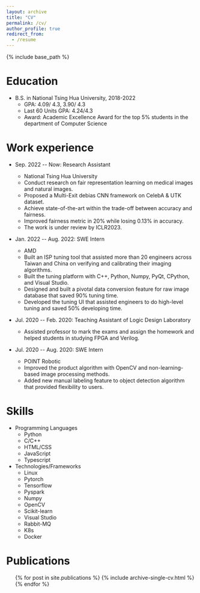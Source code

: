 ```yaml
---
layout: archive
title: "CV"
permalink: /cv/
author_profile: true
redirect_from:
  - /resume
---
```


{% include base_path %}

Education
======
* B.S. in National Tsing Hua University, 2018-2022
   * GPA: 4.09/ 4.3, 3.90/ 4.3
   * Last 60 Units GPA: 4.24/4.3
   * Award: Academic Excellence Award for the top 5% students in the department of Computer Science


Work experience
======

* Sep. 2022 -- Now: Research Assistant
  * National Tsing Hua University
  * Conduct research on fair representation learning on medical images and natural images.
  * Proposed a Multi-Exit debias CNN framework on CelebA \& UTK dataset.
  * Achieve state-of-the-art within the trade-off between accuracy and fairness.
  * Improved fairness metric in 20% while losing 0.13% in accuracy.
  * The work is under review by ICLR2023.
  
* Jan. 2022 -- Aug. 2022: SWE Intern
  * AMD
  * Built an ISP tuning tool that assisted more than 20 engineers across Taiwan and China on verifying and calibrating their imaging algorithms.
  * Built the tuning platform with C++, Python, Numpy, PyQt, CPython, and Visual Studio.
  * Designed and built a pivotal data conversion feature for raw image database that saved 90\% tuning time.
  * Developed the tuning UI that assisted engineers to do high-level tuning and saved 50\% developing time.

* Jul. 2020 -- Feb. 2020: Teaching Assistant of Logic Design Laboratory
  * Assisted professor to mark the exams and assign the homework and helped students in studying FPGA and Verilog.

* Jul. 2020 -- Aug. 2020: SWE Intern
  * POINT Robotic
  * Improved the product algorithm with OpenCV and non-learning-based image processing methods.
  * Added new manual labeling feature to object detection algorithm that provided flexibility to users.


  
Skills
======
* Programming Languages
  * Python
  * C/C++ 
  * HTML/CSS 
  * JavaScript 
  * Typescript
* Technologies/Frameworks
  * Linux
  * Pytorch 
  * Tensorflow 
  * Pyspark 
  * Numpy 
  * OpenCV  
  * Scikit-learn 
  * Visual Studio 
  * Rabbit-MQ 
  * K8s 
  * Docker

Publications
======
  <ul>{% for post in site.publications %}
    {% include archive-single-cv.html %}
  {% endfor %}</ul>
